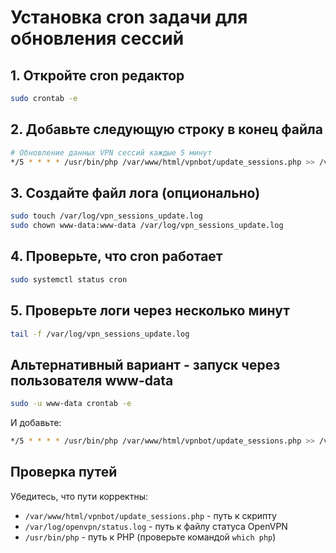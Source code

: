 # Установка cron задачи для обновления сессий

## 1. Откройте cron редактор
```bash
sudo crontab -e
```

## 2. Добавьте следующую строку в конец файла
```bash
# Обновление данных VPN сессий каждые 5 минут
*/5 * * * * /usr/bin/php /var/www/html/vpnbot/update_sessions.php >> /var/log/vpn_sessions_update.log 2>&1
```

## 3. Создайте файл лога (опционально)
```bash
sudo touch /var/log/vpn_sessions_update.log
sudo chown www-data:www-data /var/log/vpn_sessions_update.log
```

## 4. Проверьте, что cron работает
```bash
sudo systemctl status cron
```

## 5. Проверьте логи через несколько минут
```bash
tail -f /var/log/vpn_sessions_update.log
```

## Альтернативный вариант - запуск через пользователя www-data
```bash
sudo -u www-data crontab -e
```

И добавьте:
```bash
*/5 * * * * /usr/bin/php /var/www/html/vpnbot/update_sessions.php >> /var/log/vpn_sessions_update.log 2>&1
```

## Проверка путей
Убедитесь, что пути корректны:
- `/var/www/html/vpnbot/update_sessions.php` - путь к скрипту
- `/var/log/openvpn/status.log` - путь к файлу статуса OpenVPN
- `/usr/bin/php` - путь к PHP (проверьте командой `which php`)
